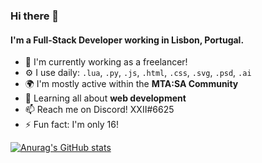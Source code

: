 ### Hi there 👋

#### I'm a Full-Stack Developer working in Lisbon, Portugal.

- 🏢 I'm currently working as a freelancer!
- ⚙️ I use daily: `.lua`, `.py`, `.js`, `.html`, `.css`, `.svg`, `.psd`, `.ai`
- 🌍 I'm mostly active within the **MTA:SA Community**
- 🌱 Learning all about **web development**
- 📫 Reach me on Discord! XXII#6625
- ⚡️ Fun fact: I'm only 16!

[![Anurag's GitHub stats](https://github-readme-stats.vercel.app/api?username=DEV-XXII)](https://github.com/anuraghazra/github-readme-stats)
